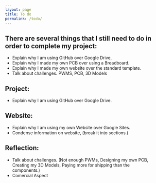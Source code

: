 ```yaml
---
layout: page
title: To do
permalink: /todo/
---
```

## There are several things that I still need to do in order to complete my project:


* Explain why I am using GitHub over Google Drive,
* Explain why I made my own PCB over using a Breadboard.
* Explain why I made my own website over the standard template.
* Talk about challenges.  PWMS, PCB, 3D Models

## Project:
* Explain why I am using GitHub over Google Drive.

## Website:
* Explain why I am using my own Website over Google Sites.
* Condense information on website, (break it into sections.)

## Reflection:
* Talk about challenges.  (Not enough PWMs, Designing my own PCB, Creating my 3D Models, Paying more for shipping than the components.)
* Comercial Aspect
